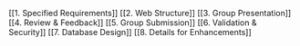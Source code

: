 [[1. Specified Requirements]]
[[2. Web Structure]]
[[3. Group Presentation]]
[[4. Review & Feedback]]
[[5. Group Submission]]
[[6. Validation & Security]]
[[7. Database Design]]
[[8. Details for Enhancements]]
